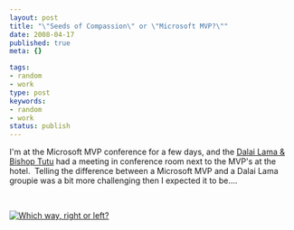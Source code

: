 ```yaml
---
layout: post
title: "\"Seeds of Compassion\" or \"Microsoft MVP?\""
date: 2008-04-17
published: true
meta: {}

tags:
- random
- work
type: post
keywords:
- random
- work
status: publish
---
```



I'm at the Microsoft MVP conference for a few days, and the [Dalai Lama & Bishop Tutu](http://seattletimes.nwsource.com/html/localnews/2004351882_dalailama16m.html) had a meeting in conference room next to the MVP's at the hotel.  Telling the difference between a Microsoft MVP and a Dalai Lama groupie was a bit more challenging then I expected it to be....



 



[![Which way, right or left?](http://media.eick.us/2011/05/2416442187_43063c56d9.jpg)](http://www.flickr.com/photos/andreweick/2416442187/ "Which way, right or left? by AndrewEick, on Flickr")

